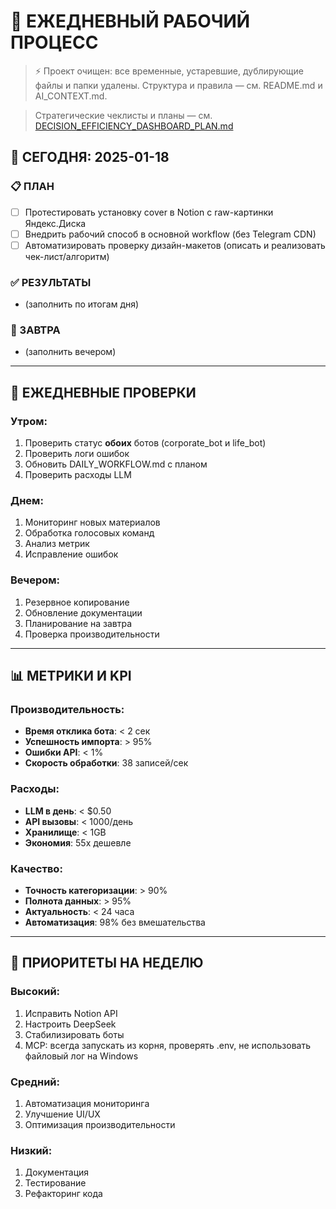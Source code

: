 # 📅 ЕЖЕДНЕВНЫЙ РАБОЧИЙ ПРОЦЕСС

> ⚡ Проект очищен: все временные, устаревшие, дублирующие файлы и папки удалены. Структура и правила — см. README.md и AI_CONTEXT.md.

> Стратегические чеклисты и планы — см. [DECISION_EFFICIENCY_DASHBOARD_PLAN.md](DECISION_EFFICIENCY_DASHBOARD_PLAN.md)

## 🎯 СЕГОДНЯ: 2025-01-18

### 📋 ПЛАН
- [ ] Протестировать установку cover в Notion с raw-картинки Яндекс.Диска
- [ ] Внедрить рабочий способ в основной workflow (без Telegram CDN)
- [ ] Автоматизировать проверку дизайн-макетов (описать и реализовать чек-лист/алгоритм)

### ✅ РЕЗУЛЬТАТЫ
- (заполнить по итогам дня)

### 📝 ЗАВТРА
- (заполнить вечером)

---

## 🔄 ЕЖЕДНЕВНЫЕ ПРОВЕРКИ

### Утром:
1. Проверить статус **обоих** ботов (corporate_bot и life_bot)
2. Проверить логи ошибок
3. Обновить DAILY_WORKFLOW.md с планом
4. Проверить расходы LLM

### Днем:
1. Мониторинг новых материалов
2. Обработка голосовых команд
3. Анализ метрик
4. Исправление ошибок

### Вечером:
1. Резервное копирование
2. Обновление документации
3. Планирование на завтра
4. Проверка производительности

---

## 📊 МЕТРИКИ И KPI

### Производительность:
- **Время отклика бота**: < 2 сек
- **Успешность импорта**: > 95%
- **Ошибки API**: < 1%
- **Скорость обработки**: 38 записей/сек

### Расходы:
- **LLM в день**: < $0.50
- **API вызовы**: < 1000/день
- **Хранилище**: < 1GB
- **Экономия**: 55x дешевле

### Качество:
- **Точность категоризации**: > 90%
- **Полнота данных**: > 95%
- **Актуальность**: < 24 часа
- **Автоматизация**: 98% без вмешательства

---

## 🎯 ПРИОРИТЕТЫ НА НЕДЕЛЮ

### Высокий:
1. Исправить Notion API
2. Настроить DeepSeek
3. Стабилизировать боты
4. MCP: всегда запускать из корня, проверять .env, не использовать файловый лог на Windows

### Средний:
1. Автоматизация мониторинга
2. Улучшение UI/UX
3. Оптимизация производительности

### Низкий:
1. Документация
2. Тестирование
3. Рефакторинг кода 